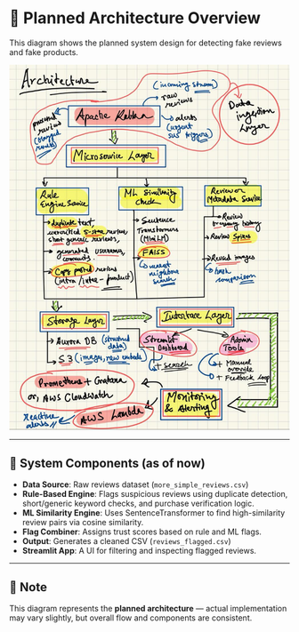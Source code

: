 # 🧭 Planned Architecture Overview

This diagram shows the planned system design for detecting fake reviews and fake products.

![Planned Architecture](./planned_architecture.jpg)

---

## 🧩 System Components (as of now)

- **Data Source**: Raw reviews dataset (`more_simple_reviews.csv`)
- **Rule-Based Engine**: Flags suspicious reviews using duplicate detection, short/generic keyword checks, and purchase verification logic.
- **ML Similarity Engine**: Uses SentenceTransformer to find high-similarity review pairs via cosine similarity.
- **Flag Combiner**: Assigns trust scores based on rule and ML flags.
- **Output**: Generates a cleaned CSV (`reviews_flagged.csv`)
- **Streamlit App**: A UI for filtering and inspecting flagged reviews.

---

## 📌 Note
This diagram represents the **planned architecture** — actual implementation may vary slightly, but overall flow and components are consistent.

